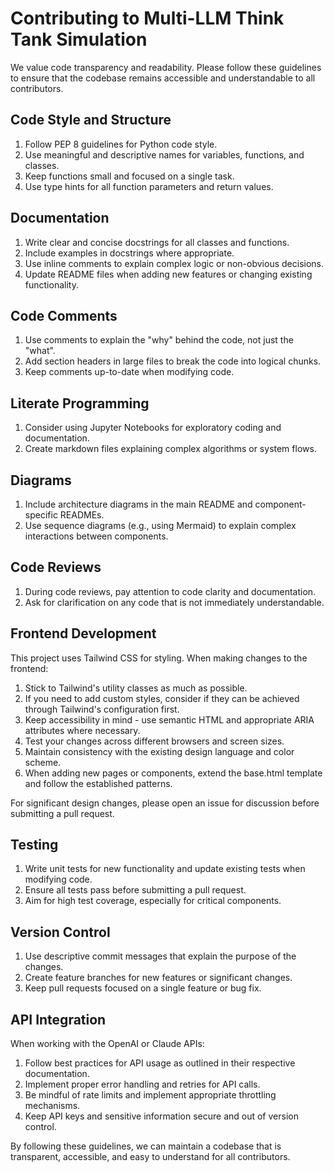 # Contributing to Multi-LLM Think Tank Simulation

We value code transparency and readability. Please follow these guidelines to ensure that the codebase remains accessible and understandable to all contributors.

## Code Style and Structure

1. Follow PEP 8 guidelines for Python code style.
2. Use meaningful and descriptive names for variables, functions, and classes.
3. Keep functions small and focused on a single task.
4. Use type hints for all function parameters and return values.

## Documentation

1. Write clear and concise docstrings for all classes and functions.
2. Include examples in docstrings where appropriate.
3. Use inline comments to explain complex logic or non-obvious decisions.
4. Update README files when adding new features or changing existing functionality.

## Code Comments

1. Use comments to explain the "why" behind the code, not just the "what".
2. Add section headers in large files to break the code into logical chunks.
3. Keep comments up-to-date when modifying code.

## Literate Programming

1. Consider using Jupyter Notebooks for exploratory coding and documentation.
2. Create markdown files explaining complex algorithms or system flows.

## Diagrams

1. Include architecture diagrams in the main README and component-specific READMEs.
2. Use sequence diagrams (e.g., using Mermaid) to explain complex interactions between components.

## Code Reviews

1. During code reviews, pay attention to code clarity and documentation.
2. Ask for clarification on any code that is not immediately understandable.

## Frontend Development

This project uses Tailwind CSS for styling. When making changes to the frontend:

1. Stick to Tailwind's utility classes as much as possible.
2. If you need to add custom styles, consider if they can be achieved through Tailwind's configuration first.
3. Keep accessibility in mind - use semantic HTML and appropriate ARIA attributes where necessary.
4. Test your changes across different browsers and screen sizes.
5. Maintain consistency with the existing design language and color scheme.
6. When adding new pages or components, extend the base.html template and follow the established patterns.

For significant design changes, please open an issue for discussion before submitting a pull request.

## Testing

1. Write unit tests for new functionality and update existing tests when modifying code.
2. Ensure all tests pass before submitting a pull request.
3. Aim for high test coverage, especially for critical components.

## Version Control

1. Use descriptive commit messages that explain the purpose of the changes.
2. Create feature branches for new features or significant changes.
3. Keep pull requests focused on a single feature or bug fix.

## API Integration

When working with the OpenAI or Claude APIs:

1. Follow best practices for API usage as outlined in their respective documentation.
2. Implement proper error handling and retries for API calls.
3. Be mindful of rate limits and implement appropriate throttling mechanisms.
4. Keep API keys and sensitive information secure and out of version control.

By following these guidelines, we can maintain a codebase that is transparent, accessible, and easy to understand for all contributors.
